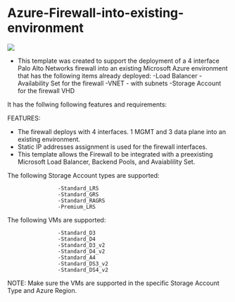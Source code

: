 # Azure-Firewall-into-existing-environment

[<img src="http://azuredeploy.net/deploybutton.png"/>](https://portal.azure.com/#create/Microsoft.Template/uri/https%3A%2F%2Fraw.githubusercontent.com%2Fdjspears%2FPaloAlto%2Fmaster%2FAzure-1FW-e4-existing-environment%2FAzureDeploy.json)

- This template was created to support the deployment of a 4 interface Palo Alto Networks firewall into an existing Microsoft Azure environment that has the following items already deployed:
-Load Balancer
-Availability Set for the firewall
-VNET - with subnets
-Storage Account for the firewall VHD

It has the follwing following features and requirements:

FEATURES:
- The firewall deploys with 4 interfaces.  1 MGMT and 3 data plane into an existing environment.
- Static IP addresses assignment is used for the firewall interfaces.
- This template allows the Firewall to be integrated with a preexisting Microsoft Load Balancer, Backend Pools, and Avaiablility Set.

The following Storage Account types are supported:

                    -Standard_LRS
                    -Standard_GRS
                    -Standard_RAGRS
                    -Premium_LRS
                    
The following VMs are supported:

                    -Standard_D3
                    -Standard_D4
                    -Standard_D3_v2
                    -Standard_D4_v2
                    -Standard_A4
                    -Standard_DS3_v2
                    -Standard_DS4_v2
        
NOTE: Make sure the VMs are supported in the specific Storage Account Type and Azure Region.

